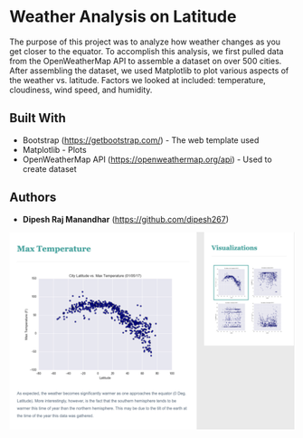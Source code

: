 # Weather Analysis on Latitude

The purpose of this project was to analyze how weather changes as you get closer to the equator. To accomplish this analysis, we first pulled data from the OpenWeatherMap API to assemble a dataset on over 500 cities.
After assembling the dataset, we used Matplotlib to plot various aspects of the weather vs. latitude. Factors we looked at included: temperature, cloudiness, wind speed, and humidity.


## Built With

* Bootstrap (https://getbootstrap.com/) - The web template used
* Matplotlib - Plots
* OpenWeatherMap API (https://openweathermap.org/api) - Used to create dataset


## Authors

* **Dipesh Raj Manandhar** (https://github.com/dipesh267)

![Screenshot](Resources/images/latitude_temp.png "Lattitude vs. Temp")
